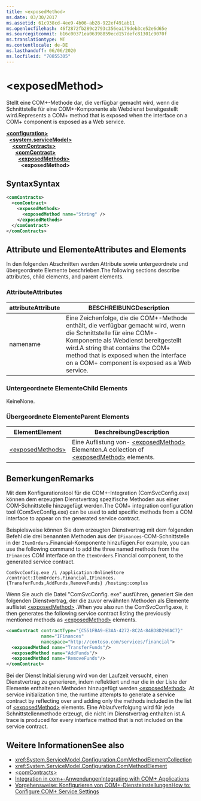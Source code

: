 ```yaml
---
title: <exposedMethod>
ms.date: 03/30/2017
ms.assetid: 61c938cd-4ee9-4b06-ab28-922ef491ab11
ms.openlocfilehash: 46f2872fb289c2793c356ea179deb3ce52e6d65e
ms.sourcegitcommit: b16c00371ea06398859ecd157defc81301c9070f
ms.translationtype: MT
ms.contentlocale: de-DE
ms.lasthandoff: 06/06/2020
ms.locfileid: "70855305"
---
```

# \<exposedMethod>
<span data-ttu-id="065ef-101">Stellt eine COM+-Methode dar, die verfügbar gemacht wird, wenn die Schnittstelle für eine COM+-Komponente als Webdienst bereitgestellt wird.</span><span class="sxs-lookup"><span data-stu-id="065ef-101">Represents a COM+ method that is exposed when the interface on a COM+ component is exposed as a Web service.</span></span>  
  
[**\<configuration>**](../configuration-element.md)\
&nbsp;&nbsp;[**\<system.serviceModel>**](system-servicemodel.md)\
&nbsp;&nbsp;&nbsp;&nbsp;[**\<comContracts>**](comcontracts.md)\
&nbsp;&nbsp;&nbsp;&nbsp;&nbsp;&nbsp;[**\<comContract>**](comcontract.md)\
&nbsp;&nbsp;&nbsp;&nbsp;&nbsp;&nbsp;&nbsp;&nbsp;[**\<exposedMethods>**](exposedmethods.md)\
&nbsp;&nbsp;&nbsp;&nbsp;&nbsp;&nbsp;&nbsp;&nbsp;&nbsp;&nbsp;**\<exposedMethod>**  
  
## <a name="syntax"></a><span data-ttu-id="065ef-102">Syntax</span><span class="sxs-lookup"><span data-stu-id="065ef-102">Syntax</span></span>  
  
```xml  
<comContracts>
  <comContract>
    <exposedMethods>
      <exposedMethod name="String" />
    </exposedMethods>
  </comContract>
</comContracts>
```  
  
## <a name="attributes-and-elements"></a><span data-ttu-id="065ef-103">Attribute und Elemente</span><span class="sxs-lookup"><span data-stu-id="065ef-103">Attributes and Elements</span></span>  
 <span data-ttu-id="065ef-104">In den folgenden Abschnitten werden Attribute sowie untergeordnete und übergeordnete Elemente beschrieben.</span><span class="sxs-lookup"><span data-stu-id="065ef-104">The following sections describe attributes, child elements, and parent elements.</span></span>  
  
### <a name="attributes"></a><span data-ttu-id="065ef-105">Attribute</span><span class="sxs-lookup"><span data-stu-id="065ef-105">Attributes</span></span>  
  
|<span data-ttu-id="065ef-106">attribute</span><span class="sxs-lookup"><span data-stu-id="065ef-106">Attribute</span></span>|<span data-ttu-id="065ef-107">BESCHREIBUNG</span><span class="sxs-lookup"><span data-stu-id="065ef-107">Description</span></span>|  
|---------------|-----------------|  
|<span data-ttu-id="065ef-108">name</span><span class="sxs-lookup"><span data-stu-id="065ef-108">name</span></span>|<span data-ttu-id="065ef-109">Eine Zeichenfolge, die die COM+-Methode enthält, die verfügbar gemacht wird, wenn die Schnittstelle für eine COM+-Komponente als Webdienst bereitgestellt wird.</span><span class="sxs-lookup"><span data-stu-id="065ef-109">A string that contains the COM+ method that is exposed when the interface on a COM+ component is exposed as a Web service.</span></span>|  
  
### <a name="child-elements"></a><span data-ttu-id="065ef-110">Untergeordnete Elemente</span><span class="sxs-lookup"><span data-stu-id="065ef-110">Child Elements</span></span>  
 <span data-ttu-id="065ef-111">Keine</span><span class="sxs-lookup"><span data-stu-id="065ef-111">None.</span></span>  
  
### <a name="parent-elements"></a><span data-ttu-id="065ef-112">Übergeordnete Elemente</span><span class="sxs-lookup"><span data-stu-id="065ef-112">Parent Elements</span></span>  
  
|<span data-ttu-id="065ef-113">Element</span><span class="sxs-lookup"><span data-stu-id="065ef-113">Element</span></span>|<span data-ttu-id="065ef-114">Beschreibung</span><span class="sxs-lookup"><span data-stu-id="065ef-114">Description</span></span>|  
|-------------|-----------------|  
|[\<exposedMethods>](exposedmethods.md)|<span data-ttu-id="065ef-115">Eine Auflistung von- [\<exposedMethod>](exposedmethod.md) Elementen.</span><span class="sxs-lookup"><span data-stu-id="065ef-115">A collection of [\<exposedMethod>](exposedmethod.md) elements.</span></span>|  
  
## <a name="remarks"></a><span data-ttu-id="065ef-116">Bemerkungen</span><span class="sxs-lookup"><span data-stu-id="065ef-116">Remarks</span></span>  
 <span data-ttu-id="065ef-117">Mit dem Konfigurationstool für die COM+-Integration (ComSvcConfig.exe) können dem erzeugten Dienstvertrag spezifische Methoden aus einer COM-Schnittstelle hinzugefügt werden.</span><span class="sxs-lookup"><span data-stu-id="065ef-117">The COM+ integration configuration tool (ComSvcConfig.exe) can be used to add specific methods from a COM interface to appear on the generated service contract.</span></span>  
  
 <span data-ttu-id="065ef-118">Beispielsweise können Sie dem erzeugten Dienstvertrag mit dem folgenden Befehl die drei benannten Methoden aus der `IFinances`-COM-Schnittstelle in der `ItemOrders`.Financial-Komponente hinzufügen.</span><span class="sxs-lookup"><span data-stu-id="065ef-118">For example, you can use the following command to add the three named methods from the `IFinances` COM interface on the `ItemOrders`.Financial component, to the generated service contract.</span></span>  
  
 `ComSvcConfig.exe /i /application:OnlineStore /contract:ItemOrders.Financial,IFinances.{TransferFunds,AddFunds,RemoveFunds} /hosting:complus`  
  
 <span data-ttu-id="065ef-119">Wenn Sie auch die Datei "ComSvcConfig. exe" ausführen, generiert Sie den folgenden Dienstvertrag, der die zuvor erwähnten Methoden als Elemente auflistet [\<exposedMethod>](exposedmethod.md) .</span><span class="sxs-lookup"><span data-stu-id="065ef-119">When you also run the ComSvcConfig.exe, it then generates the following service contract listing the previously mentioned methods as [\<exposedMethod>](exposedmethod.md) elements.</span></span>  
  
```xml  
<comContract contractType="{C551FBA9-E3AA-4272-8C2A-84BD8D290AC7}"
             name="IFinances"
             namespace="http://contoso.com/services/financial">
  <exposedMethod name="TransferFunds"/>
  <exposedMethod name="AddFunds"/>
  <exposedMethod name="RemoveFunds"/>
</comContract>
```  
  
 <span data-ttu-id="065ef-120">Bei der Dienst Initialisierung wird von der Laufzeit versucht, einen Dienstvertrag zu generieren, indem reflektiert und nur die in der Liste der Elemente enthaltenen Methoden hinzugefügt werden [\<exposedMethod>](exposedmethod.md) .</span><span class="sxs-lookup"><span data-stu-id="065ef-120">At service initialization time, the runtime attempts to generate a service contract by reflecting over and adding only the methods included in the list of [\<exposedMethod>](exposedmethod.md) elements.</span></span> <span data-ttu-id="065ef-121">Eine Ablaufverfolgung wird für jede Schnittstellenmethode erzeugt, die nicht im Dienstvertrag enthalten ist.</span><span class="sxs-lookup"><span data-stu-id="065ef-121">A trace is produced for every interface method that is not included on the service contract.</span></span>  
  
## <a name="see-also"></a><span data-ttu-id="065ef-122">Weitere Informationen</span><span class="sxs-lookup"><span data-stu-id="065ef-122">See also</span></span>

- <xref:System.ServiceModel.Configuration.ComMethodElementCollection>
- <xref:System.ServiceModel.Configuration.ComMethodElement>
- [\<comContracts>](comcontracts.md)
- [<span data-ttu-id="065ef-123">Integration in com+-Anwendungen</span><span class="sxs-lookup"><span data-stu-id="065ef-123">Integrating with COM+ Applications</span></span>](../../../wcf/feature-details/integrating-with-com-plus-applications.md)
- [<span data-ttu-id="065ef-124">Vorgehensweise: Konfigurieren von COM+-Diensteinstellungen</span><span class="sxs-lookup"><span data-stu-id="065ef-124">How to: Configure COM+ Service Settings</span></span>](../../../wcf/feature-details/how-to-configure-com-service-settings.md)
